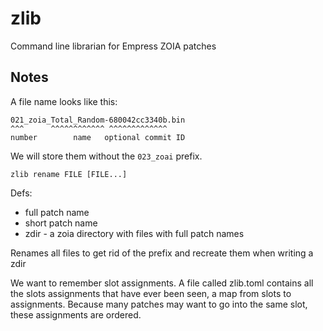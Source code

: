 # zlib

Command line librarian for Empress ZOIA patches


## Notes

A file name looks like this:

    021_zoia_Total_Random-680042cc3340b.bin
    ^^^      ^^^^^^^^^^^^ ^^^^^^^^^^^^^
    number        name   optional commit ID

We will store them without the `023_zoai` prefix.

    zlib rename FILE [FILE...]


Defs:

* full patch name
* short patch name
* zdir - a zoia directory with files with full patch names


Renames all files to get rid of the prefix and recreate them when writing a zdir

We want to remember slot assignments. A file called zlib.toml contains all the slots
assignments that have ever been seen, a map from slots to assignments. Because
many patches may want to go into the same slot, these assignments are ordered.
